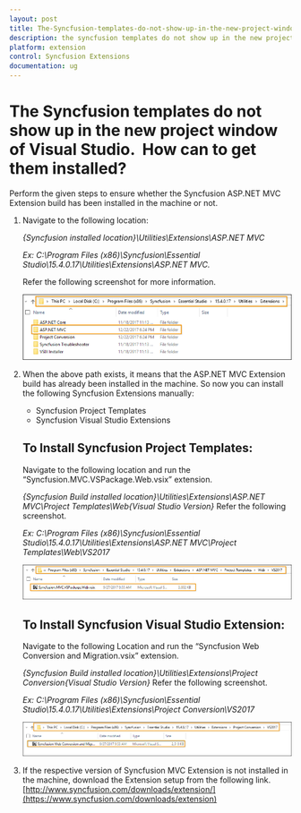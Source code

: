 ```yaml
---
layout: post
title: The-Syncfusion-templates-do-not-show-up-in-the-new-project-window-of-Visual-Studio-How-can-to-get-them-installed
description: the syncfusion templates do not show up in the new project window of visual studio.  how can to get them installed?
platform: extension
control: Syncfusion Extensions
documentation: ug
---
```


# The Syncfusion templates do not show up in the new project window of Visual Studio.  How can to get them installed?

Perform the given steps to ensure whether the Syncfusion ASP.NET MVC Extension build has been installed in the machine or not.

1. Navigate to the following location:

   _{Syncfusion installed location}\Utilities\Extensions\ASP.NET MVC_

   _Ex: C:\Program Files (x86)\Syncfusion\Essential Studio\15.4.0.17\Utilities\Extensions\ASP.NET MVC._

   Refer the following screenshot for more information.



   ![Syncfusion Installed location](The-Syncfusion-templatesd_images/The-Syncfusion-templatesd-img1.png)


2. When the above path exists, it means that the ASP.NET MVC Extension build has already been installed in the machine. So now you can install the following Syncfusion
   Extensions manually:
   * Syncfusion Project Templates
   * Syncfusion Visual Studio Extensions

   ## To Install Syncfusion Project Templates: 
   Navigate to the following location and run the “Syncfusion.MVC.VSPackage.Web.vsix” extension.

   _{Syncfusion Build installed location}\Utilities\Extensions\ASP.NET MVC\Project Templates\Web\{Visual Studio Version}_
   Refer the following screenshot.

   _Ex: C:\Program Files (x86)\Syncfusion\Essential Studio\15.4.0.17\Utilities\Extensions\ASP.NET MVC\Project Templates\Web\VS2017_


   ![Syncfusion Project Template VSIX file location](The-Syncfusion-templatesd_images/The-Syncfusion-templatesd-img2.png)

   ## To Install Syncfusion Visual Studio Extension:
   Navigate to the following Location and run the “Syncfusion Web Conversion and Migration.vsix” extension. 

   _{Syncfusion Build installed location}\Utilities\Extensions\Project Conversion\{Visual Studio Version}_
   Refer the following screenshot.

   _Ex: C:\Program Files (x86)\Syncfusion\Essential Studio\15.4.0.17\Utilities\Extensions\Project Conversion\VS2017_


   ![Syncfusion Visual Studio extension VSIX file location](The-Syncfusion-templatesd_images/The-Syncfusion-templatesd-img3.png)




3. If the respective version of Syncfusion MVC Extension is not installed in the machine, download the Extension setup from the following link.        [http://www.syncfusion.com/downloads/extension/](https://www.syncfusion.com/downloads/extension)
